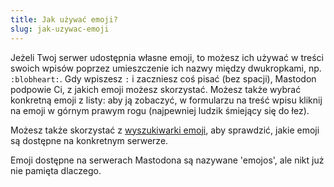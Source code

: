 ```yaml
---
title: Jak używać emoji?
slug: jak-uzywac-emoji
---
```


Jeżeli Twoj serwer udostępnia własne emoji, to możesz ich używać w treści swoich wpisów poprzez umieszczenie ich nazwy między dwukropkami, np. `:blobheart:`. Gdy wpiszesz `:` i zaczniesz coś pisać (bez spacji), Mastodon podpowie Ci, z jakich emoji możesz skorzystać. Możesz także wybrać konkretną emoji z listy: aby ją zobaczyć, w formularzu na treść wpisu kliknij na emoji w górnym prawym rogu (najpewniej ludzik śmiejący się do łez).

Możesz także skorzystać z [wyszukiwarki emoji](https://emojos.in/), aby sprawdzić, jakie emoji są dostępne na konkretnym serwerze.

Emoji dostępne na serwerach Mastodona są nazywane 'emojos', ale nikt już nie pamięta dlaczego.
